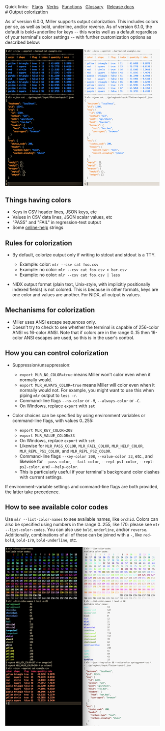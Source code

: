 <!---  PLEASE DO NOT EDIT DIRECTLY. EDIT THE .md.in FILE PLEASE. --->
<div>
<span class="quicklinks">
Quick links:
&nbsp;
<a class="quicklink" href="../reference-main-flag-list/index.html">Flags</a>
&nbsp;
<a class="quicklink" href="../reference-verbs/index.html">Verbs</a>
&nbsp;
<a class="quicklink" href="../reference-dsl-builtin-functions/index.html">Functions</a>
&nbsp;
<a class="quicklink" href="../glossary/index.html">Glossary</a>
&nbsp;
<a class="quicklink" href="../release-docs/index.html">Release docs</a>
</span>
</div>
# Output colorization

As of version 6.0.0, Miller supports output colorization. This includes colors
per se, as well as bold, underline, and/or reverse. As of version 6.1.0, the
default is bold+underline for keys -- this works well as a default regardless
of your terminal's color settings -- with further customization options as
described below:

![pix/colorization.png](pix/colorization.png)

## Things having colors

* Keys in CSV header lines, JSON keys, etc
* Values in CSV data lines, JSON scalar values, etc
* "PASS" and "FAIL" in regression-test output
* Some [online-help](online-help.md) strings

## Rules for colorization

* By default, colorize output only if writing to stdout and stdout is a TTY.

    * Example: color: `mlr --csv cat foo.csv`
    * Example: no color: `mlr --csv cat foo.csv > bar.csv`
    * Example: no color: `mlr --csv cat foo.csv | less`

* NIDX output format (plain text, Unix-style, with implicitly positionally indexed fields) is not colored. This is because in other formats, keys are one color and values are another. For NIDX, all output is values.

## Mechanisms for colorization

* Miller uses ANSI escape sequences only.
* Doesn't try to check to see whether the terminal is capable of 256-color ANSI vs 16-color ANSI. Note that if colors are in the range 0..15 then 16-color ANSI escapes are used, so this is in the user's control.

## How you can control colorization

* Suppression/unsuppression:

    * `export MLR_NO_COLOR=true` means Miller won't color even when it normally would.
    * `export MLR_ALWAYS_COLOR=true` means Miller will color even when it normally would not. For example, you might want to use this when piping `mlr` output to `less -r`.
    * Command-line flags `--no-color` or `-M`, `--always-color` or `-C`.
    * On Windows, replace `export` with `set`

* Color choices can be specified by using environment variables or command-line flags, with values 0..255:

    * `export MLR_KEY_COLOR=208`
    * `export MLR_VALUE_COLOR=33`
    * On Windows, replace `export` with `set`
    * Likewise for `MLR_PASS_COLOR`, `MLR_FAIL_COLOR`, `MLR_HELP_COLOR`, `MLR_REPL_PS1_COLOR`, and `MLR_REPL_PS2_COLOR`.
    * Command-line flags `--key-color 208`, `--value-color 33`, etc., and likewise for `--pass-color`, `--fail-color`, `--repl-ps1-color`, `--repl-ps2-color`, and `--help-color`.
    * This is particularly useful if your terminal's background color clashes with current settings.

If environment-variable settings and command-line flags are both provided, the latter take precedence.

## How to see available color codes

Use `mlr --list-color-names` to see available names, like `orchid`. Colors can also be specified
using numbers in the range 0..255, like 170: please see `mlr --list-color-codes`.  You can also use
`bold`, `underline`, and/or `reverse`.  Additionally, combinations of all of these can be joined
with a `-`, like `red-bold`, `bold-170`, `bold-underline`, etc.

![pix/colorization2.png](pix/colorization2.png)
